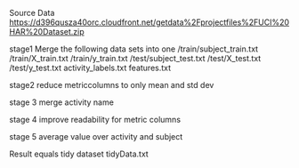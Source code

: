 Source Data https://d396qusza40orc.cloudfront.net/getdata%2Fprojectfiles%2FUCI%20HAR%20Dataset.zip 

stage1 Merge the following data sets into one
/train/subject_train.txt
/train/X_train.txt
/train/y_train.txt
/test/subject_test.txt
/test/X_test.txt
/test/y_test.txt
activity_labels.txt
features.txt

stage2 reduce metriccolumns to only mean and std dev

stage 3 merge activity name

stage 4 improve readability for metric columns

stage 5 average value over activity and subject

Result equals tidy dataset tidyData.txt 

